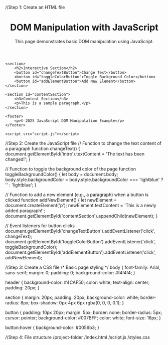 //Step 1: Create an HTML file
<!DOCTYPE html>
<html lang="en">
<head>
    <meta charset="UTF-8">
    <meta name="viewport" content="width=device-width, initial-scale=1.0">
    <title>JavaScript DOM Manipulation</title>
    <link rel="stylesheet" href="styles.css">
</head>
<body>
    <header>
        <h1>DOM Manipulation with JavaScript</h1>
        <p id="intro">This page demonstrates basic DOM manipulation using JavaScript.</p>
    </header>

    <section>
        <h2>Interactive Section</h2>
        <button id="changeTextButton">Change Text</button>
        <button id="toggleColorButton">Toggle Background Color</button>
        <button id="addElementButton">Add New Element</button>
    </section>

    <section id="contentSection">
        <h3>Content Section</h3>
        <p>This is a sample paragraph.</p>
    </section>

    <footer>
        <p>© 2025 JavaScript DOM Manipulation Example</p>
    </footer>

    <script src="script.js"></script>
</body>
</html>

//Step 2: Create the JavaScript file
// Function to change the text content of a paragraph
function changeText() {
    document.getElementById('intro').textContent = 'The text has been changed!';
}

// Function to toggle the background color of the page
function toggleBackgroundColor() {
    let body = document.body;
    body.style.backgroundColor = body.style.backgroundColor === 'lightblue' ? '' : 'lightblue';
}

// Function to add a new element (e.g., a paragraph) when a button is clicked
function addNewElement() {
    let newElement = document.createElement('p');
    newElement.textContent = 'This is a newly added paragraph!';
    document.getElementById('contentSection').appendChild(newElement);
}

// Event listeners for button clicks
document.getElementById('changeTextButton').addEventListener('click', changeText);
document.getElementById('toggleColorButton').addEventListener('click', toggleBackgroundColor);
document.getElementById('addElementButton').addEventListener('click', addNewElement);

//Step 3: Create a CSS file
/* Basic page styling */
body {
    font-family: Arial, sans-serif;
    margin: 0;
    padding: 0;
    background-color: #f4f4f4;
}

header {
    background-color: #4CAF50;
    color: white;
    text-align: center;
    padding: 20px;
}

section {
    margin: 20px;
    padding: 20px;
    background-color: white;
    border-radius: 8px;
    box-shadow: 0px 4px 6px rgba(0, 0, 0, 0.1);
}

button {
    padding: 10px 20px;
    margin: 5px;
    border: none;
    border-radius: 5px;
    cursor: pointer;
    background-color: #007BFF;
    color: white;
    font-size: 16px;
}

button:hover {
    background-color: #0056b3;
}

//Step 4: File structure
/project-folder
    /index.html
    /script.js
    /styles.css


